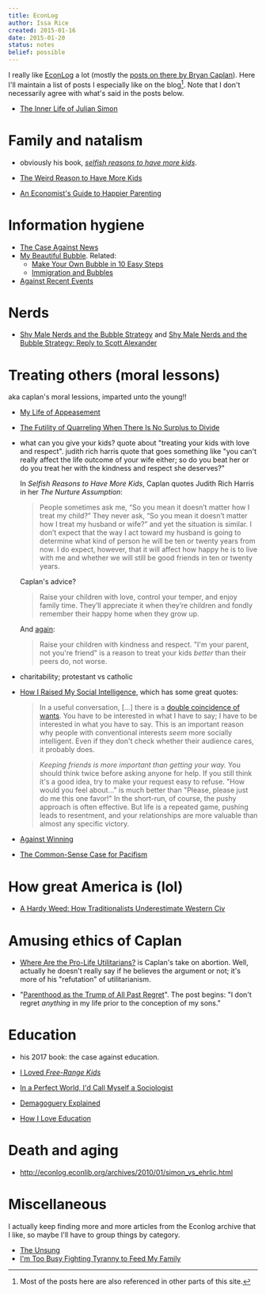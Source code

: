 ```yaml
---
title: EconLog
author: Issa Rice
created: 2015-01-16
date: 2015-01-20
status: notes
belief: possible
---
```


I really like [EconLog] a lot (mostly the [posts on there by Bryan
Caplan][all_caplan]).  Here I'll maintain a list of posts I especially
like on the blog[^also].  Note that I don't necessarily agree with
what's said in the posts below.

[econlog]: http://econlog.econlib.org/
[all_caplan]: http://econlog.econlib.org/authorbcaplan.html
[^also]: Most of the posts here are also referenced in other parts of
         this site.

- [The Inner Life of Julian Simon](http://econlog.econlib.org/archives/2010/04/the_inner_life.html)

# Family and natalism

- obviously his book, *[selfish reasons to have more kids]()*.
- [The Weird Reason to Have More Kids](http://econlog.econlib.org/archives/2010/12/the_weird_reaso.html)
- [An Economist's Guide to Happier Parenting][guide]

    [guide]: http://econlog.econlib.org/archives/2006/06/an_economists_g.html

# Information hygiene

- [The Case Against News](http://econlog.econlib.org/archives/2011/03/the_case_agains_6.html)
- [My Beautiful Bubble](http://econlog.econlib.org/archives/2012/03/my_beautiful_bu.html).
    Related:
    - [Make Your Own Bubble in 10 Easy Steps](http://econlog.econlib.org/archives/2013/04/make_your_own_b.html)
    - [Immigration and Bubbles](http://econlog.econlib.org/archives/2013/04/immigration_and_4.html)
- [Against Recent Events](http://econlog.econlib.org/archives/2015/01/against_recent.html)

# Nerds

- [Shy Male Nerds and the Bubble Strategy](http://econlog.econlib.org/archives/2015/01/shy_male_nerds.html) and [Shy Male Nerds and the Bubble Strategy: Reply to Scott Alexander](http://econlog.econlib.org/archives/2015/01/shy_male_nerds_1.html)

# Treating others (moral lessons)

aka caplan's moral lessions, imparted unto the young!!

- [My Life of Appeasement](http://econlog.econlib.org/archives/2014/08/my_life_of_appe_1.html)
- [The Futility of Quarreling When There Is No Surplus to Divide](http://econlog.econlib.org/archives/2014/02/the_futility_of.html)

- what can you give your kids? quote about "treating your kids with love
  and respect". judith rich harris quote that goes something like "you
  can't really affect the life outcome of your wife either; so do you
  beat her or do you treat her with the kindness and respect she
  deserves?"

    In *Selfish Reasons to Have More Kids*, Caplan quotes Judith Rich
    Harris in her *The Nurture Assumption*:

    > People sometimes ask me, “So you mean it doesn’t matter how I
    > treat my child?” They never ask, “So you mean it doesn’t matter
    > how I treat my husband or wife?” and yet the situation is similar.
    > I don’t expect that the way I act toward my husband is going to
    > determine what kind of person he will be ten or twenty years from
    > now. I do expect, however, that it will affect how happy he is to
    > live with me and whether we will still be good friends in ten or
    > twenty years.

    Caplan's advice?

    > Raise your children with love, control your temper, and enjoy
    > family time. They’ll appreciate it when they’re children and
    > fondly remember their happy home when they grow up.

    And [again][40things]:

    > Raise your children with kindness and respect. "I'm your parent,
    > not you're friend" is a reason to treat your kids *better* than
    > their peers do, not worse.

    [40things]: http://econlog.econlib.org/archives/2011/04/top_40_things_i.html

- charitability; protestant vs catholic

- [How I Raised My Social Intelligence][social], which has some great
  quotes:

    [social]: http://econlog.econlib.org/archives/2009/06/how_i_raised_my.html

    > In a useful conversation, \[...\] there is a [double coincidence
    > of wants](!w).  You have to be interested in what I have to say; I
    > have to be interested in what you have to say.  This is an
    > important reason why people with conventional interests *seem*
    > more socially intelligent.  Even if they don't check whether their
    > audience cares, it probably does.


    > *Keeping friends is more important than getting your way.* You
    > should think twice before asking anyone for help.  If you still
    > think it's a good idea, try to make your request easy to refuse.
    > "How would you feel about..." is much better than "Please, please
    > just do me this one favor!"  In the short-run, of course, the
    > pushy approach is often effective.  But life is a repeated game,
    > pushing leads to resentment, and your relationships are more
    > valuable than almost any specific victory.

- [Against Winning](http://econlog.econlib.org/archives/2014/09/against_winning.html)
- [The Common-Sense Case for Pacifism](http://econlog.econlib.org/archives/2010/04/the_common-sens.html)

# How great America is (lol)

- [A Hardy Weed: How Traditionalists Underestimate Western Civ](http://econlog.econlib.org/archives/2014/06/a_hardy_week_ho.html)

# Amusing ethics of Caplan


- [Where Are the Pro-Life Utilitarians?][abort] is Caplan's take on
  abortion.  Well, actually he doesn't really say if he believes the
  argument or not; it's more of his "refutation" of utilitarianism.

    [abort]: http://econlog.econlib.org/archives/2015/04/where_are_the_p.html

- "[Parenthood as the Trump of All Past Regret][trump]".  The post
  begins: "I don't regret *anything* in my life prior to the conception
  of my sons."

[trump]: http://econlog.econlib.org/archives/2008/06/parenthood_as_t.html



# Education

- his 2017 book: the case against education.
- [I Loved *Free-Range Kids*](http://econlog.econlib.org/archives/2010/01/i_loved_free-ra.html)

- [In a Perfect World, I'd Call Myself a Sociologist](http://econlog.econlib.org/archives/2009/06/in_a_perfect_wo.html)
- [Demagoguery Explained](http://econlog.econlib.org/archives/2014/05/demagoguery_exp.html)
- [How I Love Education](http://econlog.econlib.org/archives/2012/07/how_i_love_educ.html)

# Death and aging

- <http://econlog.econlib.org/archives/2010/01/simon_vs_ehrlic.html>

# Miscellaneous

I actually keep finding more and more articles from the Econlog archive that I like, so maybe I'll have to group things by category.

- [The Unsung](http://econlog.econlib.org/archives/2012/03/the_unsung.html)
- [I'm Too Busy Fighting Tyranny to Feed My Family](http://econlog.econlib.org/archives/2014/01/im_too_busy_end.html)

